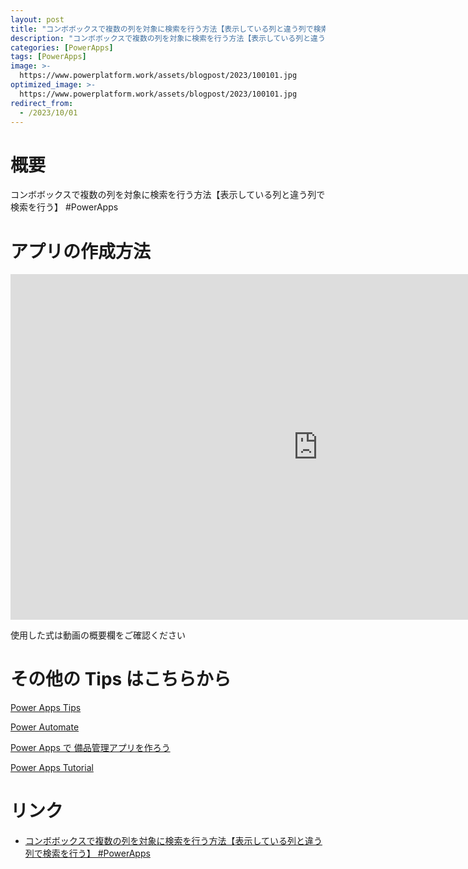 ```yaml
---
layout: post
title: "コンボボックスで複数の列を対象に検索を行う方法【表示している列と違う列で検索を行う】 #PowerApps"
description: "コンボボックスで複数の列を対象に検索を行う方法【表示している列と違う列で検索を行う】 #PowerAppsを動画で分かりやすく解説"
categories: [PowerApps]
tags: [PowerApps]
image: >-
  https://www.powerplatform.work/assets/blogpost/2023/100101.jpg
optimized_image: >-
  https://www.powerplatform.work/assets/blogpost/2023/100101.jpg
redirect_from:
  - /2023/10/01
---
```



#  概要

コンボボックスで複数の列を対象に検索を行う方法【表示している列と違う列で検索を行う】 #PowerApps


# アプリの作成方法

<iframe width="983" height="553" src="https://www.youtube.com/embed/mfpndzxe1MU" title="YouTube video player" frameborder="0" allow="accelerometer; autoplay; clipboard-write; encrypted-media; gyroscope; picture-in-picture" allowfullscreen></iframe>


使用した式は動画の概要欄をご確認ください


# その他の Tips はこちらから

[Power Apps Tips](https://www.youtube.com/watch?v=VrAQf3JQ7yM&list=PLVhFi1fb3DqakSLVMn22DDcySXh9jtzi- )


[Power Automate](https://www.youtube.com/watch?v=-YnJYT0ASEM&list=PLVhFi1fb3Dqbzic6GieqnLFgD3aTj-eHA)


[Power Apps で 備品管理アプリを作ろう](https://www.youtube.com/playlist?list=PLVhFi1fb3DqZM3HKb8Hea6XEL96990Fyn)


[Power Apps Tutorial](https://www.youtube.com/playlist?list=PLVhFi1fb3DqalxpL974VvAJvV4iWoSbe_)


# リンク


- [コンボボックスで複数の列を対象に検索を行う方法【表示している列と違う列で検索を行う】 #PowerApps](https://www.youtube.com/watch?v=mfpndzxe1MU)

